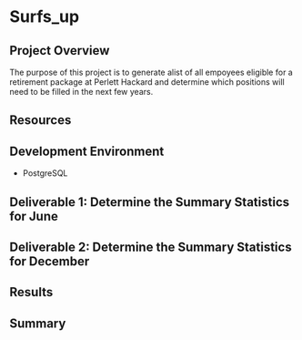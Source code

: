 # Surfs_up
## Project Overview

The purpose of this project is to generate alist of all empoyees eligible for a retirement package at Perlett Hackard and determine which positions will need to be filled in the next few years.



## Resources


## Development Environment

* PostgreSQL

## Deliverable 1: Determine the Summary Statistics for June



## Deliverable 2: Determine the Summary Statistics for December





## Results



## Summary

